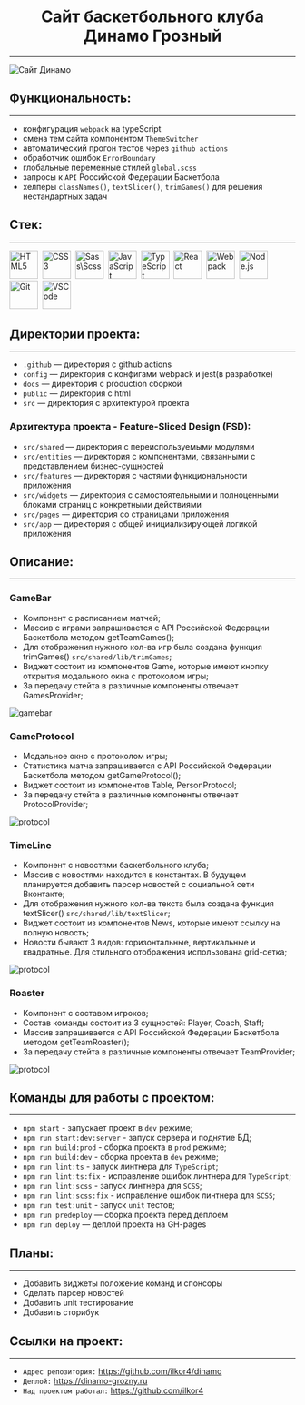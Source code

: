 <h1 align="center">Сайт баскетбольного клуба Динамо Грозный</h1>

---

<img src="./src/shared/assets/readme/dinamo.png" alt="Сайт Динамо"/>

## Функциональность:

---

- конфигурация `webpack` на typeScript
- смена тем сайта компонентом `ThemeSwitcher`
- автоматический прогон тестов через `github actions`
- обработчик ошибок `ErrorBoundary`
- глобальные переменные стилей `global.scss`
- запросы к `API` Российской Федерации Баскетбола
- хелперы `classNames()`, `textSlicer()`, `trimGames()` для решения нестандартных задач

## Стек:

---
<div>
  <img id="stack-img" src="./src/shared/assets/readme/html5-original.svg" title="HTML5" alt="HTML5" width="50px" height="50px" >&nbsp
  <img id="stack-img" src="./src/shared/assets/readme/css3-original.svg" title="CSS3" alt="CSS3" width="50px" height="50px" >&nbsp
  <img id="stack-img" src="./src/shared/assets/readme/sass-original.svg" title="Sass\Scss" alt="Sass\Scss" width="50px" height="50px" />&nbsp
  <img id="stack-img" src="./src/shared/assets/readme/javascript-original.svg" title="JavaScript" alt="JavaScript" width="50px" height="50px" />&nbsp
  <img id="stack-img" src="./src/shared/assets/readme/typescript.svg" title="TypeScript" alt="TypeScript" width="50px" height="50px" />&nbsp
  <img id="stack-img" src="./src/shared/assets/readme/react-original.svg" title="React" alt="React" width="50px" height="50px" />&nbsp
  <img id="stack-img" src="./src/shared/assets/readme/webpack-original.svg" title="Webpack" alt="Webpack" width="50px" height="50px" />&nbsp
  <img id="stack-img" src="./src/shared/assets/readme/nodejs-original.svg" title="Node.js" alt="Node.js" width="50px" height="50px" />&nbsp
  <img id="stack-img" src="./src/shared/assets/readme/git-original.svg" title="Git" alt="Git" width="50px" height="50px" />&nbsp
  <img id="stack-img" src="./src/shared/assets/readme/vscode-original.svg" title="VSCode" alt="VSCode" width="50px" height="50px" />&nbsp
</div>

## Директории проекта:

---

- `.github` — директория с github actions
- `config` — директория с конфигами webpack и jest(в разработке)
- `docs` — директория с production сборкой
- `public` — директория с html
- `src` — директория с архитектурой проекта

### Архитектура проекта - Feature-Sliced Design (FSD):
- `src/shared` — директория с переиспользуемыми модулями
- `src/entities` — директория с компонентами, связанными с представлением бизнес-сущностей
- `src/features` — директория с частями функциональности приложения
- `src/widgets` — директория с самостоятельными и полноценными блоками страниц с конкретными действиями
- `src/pages` — директория со страницами приложения
- `src/app` — директория с общей инициализирующей логикой приложения

## Описание:

***

### GameBar
- Компонент с расписанием матчей;
- Массив с играми запрашивается с API Российской Федерации Баскетбола методом getTeamGames();
- Для отображения нужного кол-ва игр была создана функция trimGames() `src/shared/lib/trimGames`;
- Виджет состоит из компонентов Game, которые имеют кнопку открытия модального окна с протоколом игры;
- За передачу стейта в различные компоненты отвечает GamesProvider;

<img src="./src/shared/assets/readme/gamebar.png" alt="gamebar" />

### GameProtocol
- Модальное окно с протоколом игры;
- Статистика матча запрашивается с API Российской Федерации Баскетбола методом getGameProtocol();
- Виджет состоит из компонентов Table, PersonProtocol;
- За передачу стейта в различные компоненты отвечает ProtocolProvider;

<img src="./src/shared/assets/readme/protocol.png" alt="protocol" />

### TimeLine
- Компонент с новостями баскетбольного клуба;
- Массив с новостями находится в константах. В будущем планируется добавить парсер новостей с социальной сети Вконтакте;
- Для отображения нужного кол-ва текста была создана функция textSlicer() `src/shared/lib/textSlicer`;
- Виджет состоит из компонентов News, которые имеют ссылку на полную новость;
- Новости бывают 3 видов: горизонтальные, вертикальные и квадратные. Для стильного отображения использована grid-сетка;

<img src="./src/shared/assets/readme/news.png" alt="protocol" />

### Roaster
- Компонент с составом игроков;
- Состав команды состоит из 3 сущностей: Player, Coach, Staff;
- Массив запрашивается с API Российской Федерации Баскетбола методом getTeamRoaster();
- За передачу стейта в различные компоненты отвечает TeamProvider;

<img src="./src/shared/assets/readme/roaster.png" alt="protocol" />

## Команды для работы с проектом:

---

- `npm start` - запускает проект в `dev` режиме;
- `npm run start:dev:server` - запуск сервера и поднятие БД;
- `npm run build:prod` - сборка проекта в `prod` режиме;
- `npm run build:dev` - сборка проекта в `dev` режиме;
- `npm run lint:ts` - запуск линтнера для `TypeScript`;
- `npm run lint:ts:fix` - исправление ошибок линтнера для `TypeScript`;
- `npm run lint:scss` - запуск линтнера для `SCSS`;
- `npm run lint:scss:fix` - исправление ошибок линтнера для `SCSS`;
- `npm run test:unit` - запуск `unit` тестов;
- `npm run predeploy` — сборка проекта перед деплоем
- `npm run deploy` — деплой проекта на GH-pages

## Планы:

---

- Добавить виджеты положение команд и спонсоры
- Сделать парсер новостей
- Добавить unit тестирование
- Добавить сторибук

## Ссылки на проект:

---

- `Адрес репозитория:` https://github.com/ilkor4/dinamo
- `Деплой:` https://dinamo-grozny.ru
- `Над проектом работал:` https://github.com/ilkor4
